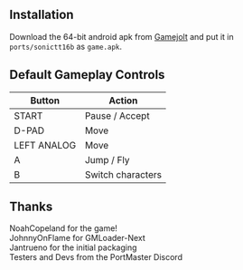 ## Installation
Download the 64-bit android apk from [Gamejolt](https://gamejolt.com/games/sonictripletrouble16bit/322794) and put it in `ports/sonictt16b` as `game.apk`.

## Default Gameplay Controls
| Button | Action |
|--|--|
|START|Pause / Accept|
|D-PAD|Move|
|LEFT ANALOG|Move|
|A|Jump / Fly|
|B|Switch characters|

## Thanks
NoahCopeland for the game!  
JohnnyOnFlame for GMLoader-Next  
Jantrueno for the initial packaging  
Testers and Devs from the PortMaster Discord  
